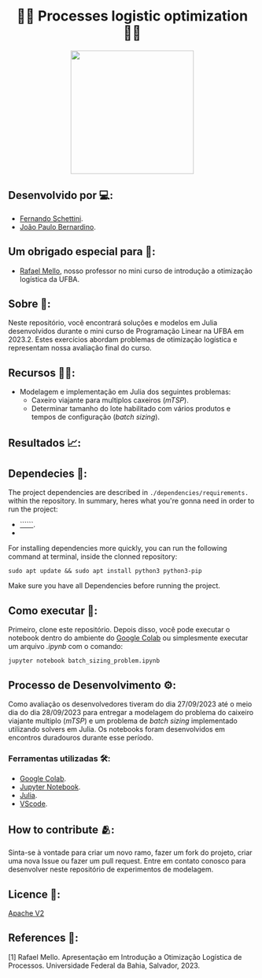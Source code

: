 <h1 align="center">👨‍🏭 Processes logistic optimization 👨‍🏭</h1>

<div align="center">
	<a href="link_for_webite">
	<img height = "250em" src = "https://github.com/FernandoSchett/linear_programing/assets/80331486/4e5b14e6-1457-4b03-9b84-f5bd2608b422" />
    </a>
</div>

## Desenvolvido por 💻:

- [Fernando Schettini](https://linktr.ee/fernandoschett).
- [João Paulo Bernardino]().

## Um obrigado especial para 🥰:

- [Rafael Mello](http://lattes.cnpq.br/4117373032501782), nosso professor no mini curso de introdução a otimização logística da UFBA.

## Sobre 🤔:

Neste repositório, você encontrará soluções e modelos em Julia desenvolvidos durante o mini curso de Programação Linear na UFBA em 2023.2. Estes exercícios abordam problemas de otimização logística e representam nossa avaliação final do curso.

## Recursos 🧑‍🔬:

- Modelagem e implementação em Julia dos seguintes problemas:
    - Caxeiro viajante para multiplos caxeiros (_mTSP_).
    - Determinar tamanho do lote habilitado com vários produtos e tempos de configuração (_batch sizing_). 

## Resultados 📈:

## Dependecies 🚚:

The project dependencies are described in  ```./dependencies/requirements.``` within the repository. In summary, heres what you're gonna need in order to run the project:

- [``````](http:link.com).
- 

For installing dependencies more quickly, you can run the following command at terminal, inside the clonned repository:

	sudo apt update && sudo apt install python3 python3-pip

Make sure you have all Dependencies before running the project.

## Como executar 🏃:

Primeiro, clone este repositório. Depois disso, você pode executar o notebook dentro do ambiente do [Google Colab](https://colab.google/) ou simplesmente executar um arquivo _.ipynb_ com o comando:

    jupyter notebook batch_sizing_problem.ipynb

## Processo de Desenvolvimento ⚙️:

Como avaliação os desenvolvedores tiveram do dia 27/09/2023 até o meio dia do dia 28/09/2023 para entregar a modelagem do problema do caixeiro viajante multiplo (_mTSP_) e um problema de _batch sizing_ implementado utilizando solvers em Julia. Os notebooks foram desenvolvidos em encontros duradouros durante esse período. 

### Ferramentas utilizadas 🛠️: 

- [Google Colab](https://colab.google/). 
- [Jupyter Notebook](https://jupyter.org/).
- [Julia]().
- [VScode](https://code.visualstudio.com/).
	
## How to contribute 🫂:

Sinta-se à vontade para criar um novo ramo, fazer um fork do projeto, criar uma nova Issue ou fazer um pull request. Entre em contato conosco para desenvolver neste repositório de experimentos de modelagem.

## Licence 📜:

[Apache V2](https://choosealicense.com/licenses/apache-2.0/)

## References 📙:
	
[1] Rafael Mello. Apresentação em Introdução a Otimização Logística de Processos. Universidade Federal da Bahia, Salvador, 2023.
